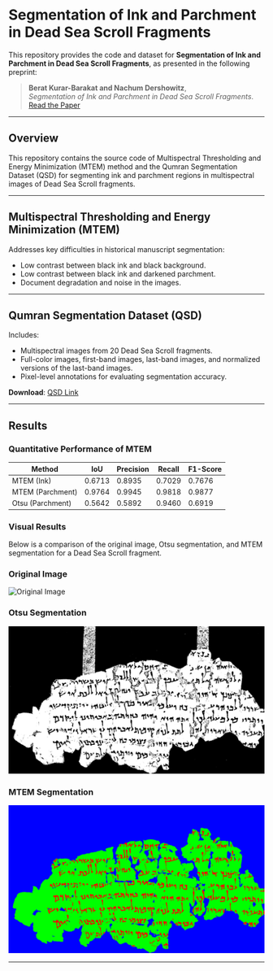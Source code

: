 # Segmentation of Ink and Parchment in Dead Sea Scroll Fragments 	

This repository provides the code and dataset for **Segmentation of Ink and Parchment in Dead Sea Scroll Fragments**, as presented in the following preprint:

> **Berat Kurar-Barakat and Nachum Dershowitz**,  
> *Segmentation of Ink and Parchment in Dead Sea Scroll Fragments*. 
> [Read the Paper](https://www.cs.tau.ac.il/~berat/index.html)

---

## Overview

This repository contains the source code of Multispectral Thresholding and Energy Minimization (MTEM) method and the Qumran Segmentation Dataset (QSD) for segmenting ink and parchment regions in multispectral images of Dead Sea Scroll fragments.

---

## Multispectral Thresholding and Energy Minimization (MTEM)

Addresses key difficulties in historical manuscript segmentation:
  - Low contrast between black ink and black background.
  - Low contrast between black ink and darkened parchment.
  - Document degradation and noise in the images.

---

## Qumran Segmentation Dataset (QSD)

Includes:
- Multispectral images from 20 Dead Sea Scroll fragments.
- Full-color images, first-band images, last-band images, and normalized versions of the last-band images.
- Pixel-level annotations for evaluating segmentation accuracy.

**Download**: [QSD Link](https://github.com/TAU-CH/segmentation_of_ink_and_parchment_in_dead_sea_scroll_fragments/releases/download/v1/QSD.zip)

---

## Results

### Quantitative Performance of MTEM

| Method               | IoU    | Precision | Recall  | F1-Score |
|----------------------|--------|-----------|---------|----------|
| MTEM (Ink)           | 0.6713 | 0.8935    | 0.7029  | 0.7676   |
| MTEM (Parchment)     | 0.9764 | 0.9945    | 0.9818  | 0.9877   |
| Otsu (Parchment)     | 0.5642 | 0.5892    | 0.9460  | 0.6919   |

### Visual Results

Below is a comparison of the original image, Otsu segmentation, and MTEM segmentation for a Dead Sea Scroll fragment.

### Original Image
![Original Image](readme_images/color_124_004.jpg "Original Image")

### Otsu Segmentation
![Otsu Segmentation](readme_images/otsu_124_004.png "Otsu Segmentation")

### MTEM Segmentation
![MTEM Segmentation](readme_images/mtem_124_004.png "MTEM Segmentation")

---
